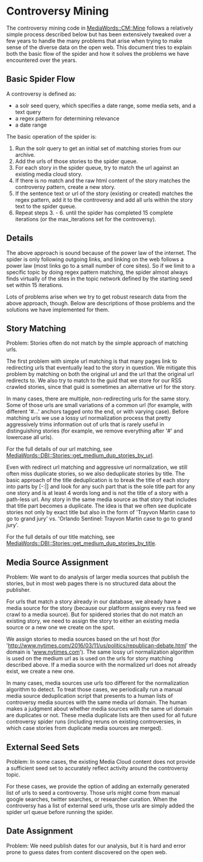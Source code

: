 Controversy Mining
==================

The controversy mining code in [MediaWords::CM::Mine](../lib/MediaWords/CM/Mine.pm) follows a relatively simple process
described below but has been extensively tweaked over a few years to handle the many problems that arise when trying to
make sense of the diverse data on the open web.  This document tries to explain both the basic flow of the spider and
how it solves the problems we have encountered over the years.

Basic Spider Flow
-----------------

A controversy is defined as:

* a solr seed query, which specifies a date range, some media sets, and a text query
* a regex pattern for determining relevance
* a date range

The basic operation of the spider is:

1. Run the solr query to get an initial set of matching stories from our archive.
2. Add the urls of those stories to the spider queue.
3. For each story in the spider queue, try to match the url against an existing media cloud story.
4. If there is no match and the raw html content of the story matches the controversy pattern, create a new story.
5. If the sentence text or url of the story (existing or created) matches the regex pattern, add it to the controversy
and add all urls within the story text to the spider queue.
6. Repeat steps 3. - 6. until the spider has completed 15 complete iterations (or the max_iterations set for the
controversy).

Details
-------

The above approach is sound because of the power law of the internet.  The spider is only following outgoing links, and
linking on the web follows a power law (most links go to a small number of core sites).  So if we limit to a specific
topic by doing regex pattern matching, the spider almost always finds virtually of the sites in the topic network
defined by the starting seed set within 15 iterations.

Lots of problems arise when we try to get robust research data from the above approach, though.  Below are descriptions
of those problems and the solutions we have implemented for them.

Story Matching
--------------

Problem: Stories often do not match by the simple approach of matching urls.

The first problem with simple url matching is that many pages link to redirecting urls that eventually lead to the
story in question.  We mitigate this problem by matching on both the original url and the url that the original
url redirects to.  We also try to match to the guid that we store for our RSS crawled stories, since that guid is
sometimes an alternative url for the story.

In many cases, there are multiple, non-redirecting urls for the same story.  Some of those urls are small variations
of a common url (for example, with different '#...' anchors tagged onto the end, or with varying case).  Before matching
urls we use a lossy url normalization process that pretty aggressively trims information out of urls that is rarely
useful in distinguishing stories (for example, we remove everything after '#' and lowercase all urls).  

For the full details of our url matching, see
[MediaWords::DBI::Stories::get_medium_dup_stories_by_url](../lib/MediaWords/DBI/Stories.pm).

Even with redirect url matching and aggressive url normalization, we still often miss duplicate stories, so we also
deduplicate stories by title.  The basic approach of the title deduplication is to break the title of each story into
parts by [-:|] and look for any such part that is the sole title part for any one story and is at least 4 words long and
is not the title of a story with a path-less url.  Any story in the same media source as that story that includes that
title part becomes a duplicate.  The idea is that we often see duplicate stories not only by exact title but also in
the form of 'Trayvon Martin case to go to grand jury' vs. 'Orlando Sentinel: Trayvon Martin case to go to grand jury'.

For the full details of our title matching, see
[MediaWords::DBI::Stories::get_medium_dup_stories_by_title](../lib/MediaWords/DBI/Stories.pm).


Media Source Assignment
-----------------------

Problem: We want to do analysis of larger media sources that publish the stories, but in most web pages there is no
structured data about the publisher.

For urls that match a story already in our database, we already have a media source for the story (because our
platform assigns every rss feed we crawl to a media source).  But for spidered stories that do not match an existing
story, we need to assign the story to either an existing media source or a new one we create on the spot.

We assign stories to media sources based on the url host (for
'http://www.nytimes.com/2016/03/11/us/politics/republican-debate.html' the domain is 'www.nytimes.com').  The same
lossy url normalization algorithm is used on the medium url as is used on the urls for story matching described
above.  If a media source with the normalized url does not already exist, we create a new one.

In many cases, media sources use urls too different for the normalization algorithm to detect.  To treat those cases,
we periodically run a manual media source deduplication script that presents to a human lists of controversy media
sources with the same media url domain.  The human makes a judgment about whether media sources with the same
url domain are duplicates or not.  These media duplicate lists are then used for all future controversy spider runs
(including reruns on existing controversies, in which case stories from duplicate media sources are merged).

External Seed Sets
------------------

Problem: In some cases, the existing Media Cloud content does not provide a sufficient seed set to accurately reflect
activity around the controversy topic.

For these cases, we provide the option of adding an externally generated list of urls to seed a controversy.  Those
urls might come from manual google searches, twitter searches, or researcher curation.  When the controversy has a list
of external seed urls, those urls are simply added the spider url queue before running the spider.

Date Assignment
---------------

Problem: We need publish dates for our analysis, but it is hard and error prone to guess dates from content discovered
on the open web.
